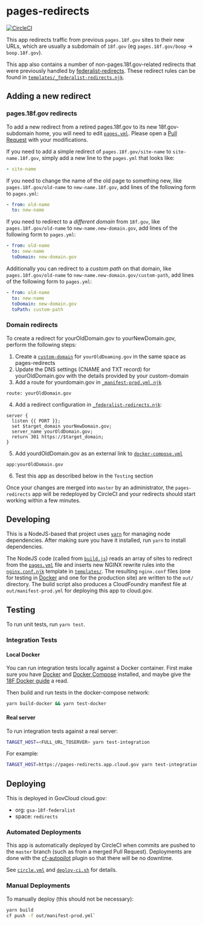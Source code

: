# pages-redirects

[![CircleCI](https://circleci.com/gh/18F/pages-redirects.svg?style=svg)](https://circleci.com/gh/18F/pages-redirects)

This app redirects traffic from previous `pages.18f.gov` sites to their new URLs,
which are usually a subdomain of `18f.gov` (eg `pages.18f.gov/boop` → `boop.18f.gov`).

This app also contains a number of non-pages.18f.gov-related redirects that were
previously handled by [federalist-redirects](https://github.com/18F/federalist-redirects).
These redirect rules can be found in [`templates/_federalist-redirects.njk`](./templates/_federalist-redirects.njk).

## Adding a new redirect

### pages.18f.gov redirects
To add a new redirect from a retired pages.18f.gov to its new 18f.gov-subdomain home,
you will need to edit [`pages.yml`](/pages.yml). Please open a [Pull Request](https://github.com/18F/pages-redirects/pull/new/master)
with your modifications.

If you need to add a simple redirect of `pages.18f.gov/site-name` to `site-name.18f.gov`,
simply add a new line to the `pages.yml` that looks like:

```yml
- site-name
```

If you need to change the name of the old page to something new, like
`pages.18f.gov/old-name` to `new-name.18f.gov`,
add lines of the following form to `pages.yml`:

```yml
- from: old-name
  to: new-name
```

If you need to redirect to a _different domain_ from `18f.gov`, like
`pages.18f.gov/old-name` to `new-name.new-domain.gov`,
add lines of the following form to `pages.yml`:

```yml
- from: old-name
  to: new-name
  toDomain: new-domain.gov
```

Additionally you can redirect to a _custom path_ on that domain, like
`pages.18f.gov/old-name` to `new-name.new-domain.gov/custom-path`,
add lines of the following form to `pages.yml`:

```yml
- from: old-name
  to: new-name
  toDomain: new-domain.gov
  toPath: custom-path
```

### Domain redirects
To create a redirect for yourOldDomain.gov to yourNewDomain.gov, perform the following steps:
1. Create a [`custom-domain`](https://cloud.gov/docs/apps/custom-domains/) for `yourOldDoaming.gov` in the same space as pages-redirects
2. Update the DNS settings (CNAME and TXT record) for yourOldDomain.gov with the details provided by your custom-domain
3. Add a route for yourdomain.gov in [`_manifest-prod.yml.njk`](/templates/_manifest-prod.yml.njk)
```
route: yourOldDomain.gov
```
4. Add a redirect configuration in [`_federalist-redirects.njk`](/templates/_federalist-redirects.njk):
```
server {
  listen {{ PORT }};
  set $target_domain yourNewDomain.gov;
  server_name yourOldDomain.gov;
  return 301 https://$target_domain;
}
```
5. Add yourdOldDomain.gov as an external link to [`docker-compose.yml`](/docker-compose.yml)
```
app:yourOldDomain.gov
```
6. Test this app as described below in the `Testing` section


Once your changes are merged into `master` by an administrator,
the `pages-redirects` app will be redeployed by CircleCI and your redirects
should start working within a few minutes.

## Developing

This is a NodeJS-based that project uses [`yarn`](https://yarnpkg.com/) for managing node dependencies.
After making sure you have it installed, run `yarn` to install dependencies.

The NodeJS code (called from [`build.js`](/build.js)) reads an array of sites to
redirect from the [`pages.yml`](/pages.yml) file and inserts new NGINX rewrite rules
into the [`nginx.conf.njk`](/templates/nginx.conf.njk) template in [`templates/`](/templates).
The resulting `nginx.conf` files (one for testing in [Docker](#local-docker) and one
for the production site) are written to the `out/` directory.
The build script also produces a CloudFoundry manifest file at `out/manifest-prod.yml` for deploying this app to cloud.gov.

## Testing

To run unit tests, run `yarn test`.

### Integration Tests

#### Local Docker

You can run integration tests locally against a Docker container.
First make sure you have [Docker][] and [Docker Compose][] installed, and maybe
give the [18F Docker guide][] a read.

Then build and run tests in the docker-compose network:

```sh
yarn build-docker && yarn test-docker
```

#### Real server

To run integration tests against a real server:

```sh
TARGET_HOST=<FULL_URL_TOSERVER> yarn test-integration
```

For example:

```sh
TARGET_HOST=https://pages-redirects.app.cloud.gov yarn test-integration
```

## Deploying

This is deployed in GovCloud cloud.gov:

- org: `gsa-18f-federalist`
- space: `redirects`

### Automated Deployments

This app is automatically deployed by CircleCI when commits are pushed to the
`master` branch (such as from a merged Pull Request). Deployments are done with
the [cf-autopilot][] plugin so that there will be no downtime.

See [`circle.yml`](/circle.yml) and [`deploy-ci.sh`](/deploy-ci.sh) for details.

### Manual Deployments

To manually deploy (this should not be necessary):

```sh
yarn build
cf push -f out/manifest-prod.yml`
```

[18F Docker guide]: https://pages.18f.gov/dev-environment-standardization/virtualization/docker/
[Docker]: https://www.docker.com/
[Docker Compose]: https://docs.docker.com/compose/
[cf-autopilot]: https://github.com/contraband/autopilot
